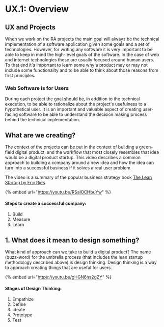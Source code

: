 # UX.1: Overview

## UX and Projects

When we work on the RA projects the main goal will always be the technical implementation of a software application given some goals and a set of technologies. However, for writing any software it is very important to be able to keep in mind the high-level goals of the software. In the case of web and internet technologies these are usually focused around human users. To that end it's important to learn some why a product may or may not include some functionality and to be able to think about those reasons from first principles.

### Web Software is for Users

During each project the goal should be, in addition to the technical execution, to be able to rationalize about the project's usefulness to a hypothetical user. It is an important and valuable aspect of creating user-facing software to be able to understand the decision making process behind the technical implementation.

## What are we creating? 

The context of the projects can be put in the context of building a green-field digital product, and the workflow that most closely resembles that idea would be a digital product startup. This video describes a common approach to building a company around a new idea and how the idea can turn into a successful business if it solves a real user problem.

The video is a summary of the popular business strategy book [The Lean Startup by Eric Ries](https://www.amazon.com/Lean-Startup-Entrepreneurs-Continuous-Innovation/dp/0307887898).

{% embed url="https://youtu.be/RSaIOCHbuYw" %}

#### Steps to create a successful company:

1. Build
2. Measure
3. Learn

## 1. What does it mean to design something?

What kind of approach can we take to build a digital product? The name \(buzz-word\) for the umbrella process \(that includes the lean startup methodology described above\) is design thinking. Design thinking is a way to approach creating things that are useful for users.



{% embed url="https://youtu.be/gHGN6hs2gZY" %}

#### Stages of Design Thinking:

1. Empathize
2. Define
3. Ideate
4. Prototype
5. Test

